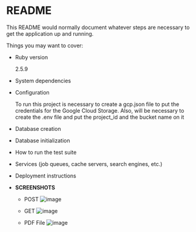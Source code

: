 # README

This README would normally document whatever steps are necessary to get the
application up and running.

Things you may want to cover:

* Ruby version

  2.5.9
  
* System dependencies

* Configuration

  To run this project is necessary to create a gcp.json file to put the credentials for the Google Cloud Storage. Also, will be necessary to create the .env file and put the project_id and the bucket name on it

* Database creation

* Database initialization

* How to run the test suite

* Services (job queues, cache servers, search engines, etc.)

* Deployment instructions

* **SCREENSHOTS**
  - POST
  ![image](https://github.com/NickCamara/pdf_generator_api/assets/75806711/3a37a7e4-d300-4adf-96a6-a27b30471802)

  - GET
  ![image](https://github.com/NickCamara/pdf_generator_api/assets/75806711/11e0954f-a0f9-4e70-9e11-bd5742656ed1)

  - PDF File
  ![image](https://github.com/NickCamara/pdf_generator_api/assets/75806711/429e939c-79c9-4b0d-83a9-04ff7bd0513c)

